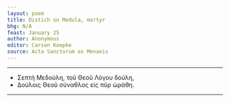 ```yaml
---
layout: poem
title: Distich on Medula, martyr
bhg: N/A
feast: January 25
author: Anonymous
editor: Carson Koepke
source: Acta Sanctorum ex Menaeis
---
```


---

- Σεπτὴ Μεδούλη, τοῦ Θεοῦ Λόγου δούλη,
- Δούλοις Θεοῦ σύναθλος εἰς πῦρ ὡράθη.

---
